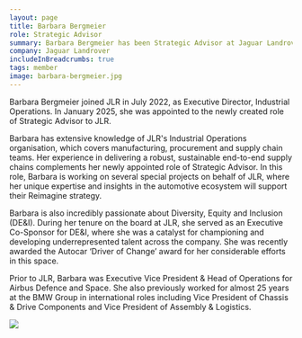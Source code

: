 ```yaml
---
layout: page
title: Barbara Bergmeier
role: Strategic Advisor
summary: Barbara Bergmeier has been Strategic Advisor at Jaguar Landrover since January 2025.
company: Jaguar Landrover
includeInBreadcrumbs: true
tags: member
image: barbara-bergmeier.jpg
---
```


<div class="govuk-grid-row">
  <div class="govuk-grid-column-two-thirds">
  
Barbara Bergmeier joined JLR in July 2022, as Executive Director, Industrial Operations. In January 2025, she was appointed to the newly created role of Strategic Advisor to JLR.

Barbara has extensive knowledge of JLR's Industrial Operations organisation, which covers manufacturing, procurement and supply chain teams. Her experience in delivering a robust, sustainable end-to-end supply chains complements her newly appointed role of Strategic Advisor. In this role, Barbara is working on several special projects on behalf of JLR, where her unique expertise and insights in the automotive ecosystem will support their Reimagine strategy.

Barbara is also incredibly passionate about Diversity, Equity and Inclusion (DE&I). During her tenure on the board at JLR, she served as an Executive Co-Sponsor for DE&I, where she was a catalyst for championing and developing underrepresented talent across the company. She was recently awarded the Autocar ‘Driver of Change’ award for her considerable efforts in this space.

Prior to JLR, Barbara was Executive Vice President & Head of Operations for Airbus Defence and Space. She also previously worked for almost 25 years at the BMW Group in international roles including Vice President of Chassis & Drive Components and Vice President of Assembly & Logistics.
  </div>
  <div class="govuk-grid-column-one-third member-page-image"><img src="/images/{{image}}"/></div>
</div>
